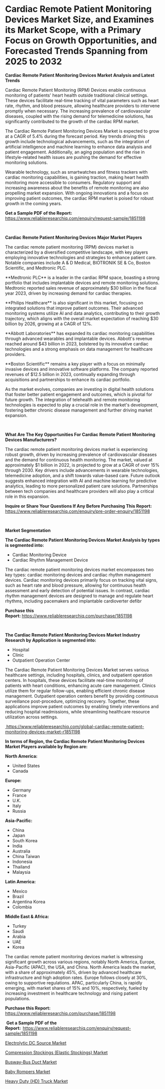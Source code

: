 <p><h1>Cardiac Remote Patient Monitoring Devices Market Size, and Examines its Market Scope, with a Primary Focus on Growth Opportunities, and Forecasted Trends Spanning from 2025 to 2032</h1></p><p><strong>Cardiac Remote Patient Monitoring Devices Market Analysis and Latest Trends</strong></p>
<p><p>Cardiac Remote Patient Monitoring (RPM) Devices enable continuous monitoring of patients' heart health outside traditional clinical settings. These devices facilitate real-time tracking of vital parameters such as heart rate, rhythm, and blood pressure, allowing healthcare providers to intervene promptly when necessary. The increasing prevalence of cardiovascular diseases, coupled with the rising demand for telemedicine solutions, has significantly contributed to the growth of the cardiac RPM market.</p><p>The Cardiac Remote Patient Monitoring Devices Market is expected to grow at a CAGR of 5.4% during the forecast period. Key trends driving this growth include technological advancements, such as the integration of artificial intelligence and machine learning to enhance data analysis and patient engagement. Additionally, an aging population and the rise in lifestyle-related health issues are pushing the demand for effective monitoring solutions.</p><p>Wearable technology, such as smartwatches and fitness trackers with cardiac monitoring capabilities, is gaining traction, making heart health monitoring more accessible to consumers. Regulatory support and increasing awareness about the benefits of remote monitoring are also propelling market expansion. With ongoing innovations and a focus on improving patient outcomes, the cardiac RPM market is poised for robust growth in the coming years.</p></p>
<p><strong>Get a Sample PDF of the Report:&nbsp;</strong> <a href="https://www.reliableresearchiq.com/enquiry/request-sample/1851198?utm_campaign=1159&utm_medium=2&utm_source=Github&utm_content=ia&utm_term=07012025&utm_id=cardiac-remote-patient-monitoring-devices">https://www.reliableresearchiq.com/enquiry/request-sample/1851198</a></p>
<p>&nbsp;</p>
<p><strong>Cardiac Remote Patient Monitoring Devices Major Market Players</strong></p>
<p><p>The cardiac remote patient monitoring (RPM) devices market is characterized by a diversified competitive landscape, with key players employing innovative technologies and strategies to enhance patient care. Notable companies include A & D Medical, BIOTRONIK SE & Co, Boston Scientific, and Medtronic PLC.</p><p>**Medtronic PLC** is a leader in the cardiac RPM space, boasting a strong portfolio that includes implantable devices and remote monitoring solutions. Medtronic reported sales revenue of approximately $30 billion in the fiscal year 2023, driven by increasing demand for cardiac therapies.</p><p>**Philips Healthcare** is also significant in this market, focusing on integrated solutions that improve patient outcomes. Their advanced monitoring systems utilize AI and data analytics, contributing to their growth trajectory, which aligns with the overall market expectation of reaching $30 billion by 2026, growing at a CAGR of 12%.</p><p>**Abbott Laboratories** has expanded its cardiac monitoring capabilities through advanced wearables and implantable devices. Abbott's revenue reached around $43 billion in 2023, bolstered by its innovative cardiac technologies and a strong emphasis on data management for healthcare providers. </p><p>**Boston Scientific** remains a key player with a focus on minimally invasive devices and innovative software platforms. The company reported revenues of $12.5 billion in 2023, continually expanding through acquisitions and partnerships to enhance its cardiac portfolio.</p><p>As the market evolves, companies are investing in digital health solutions that foster better patient engagement and outcomes, which is pivotal for future growth. The integration of telehealth and remote monitoring technologies is expected to play a crucial role in the market's development, fostering better chronic disease management and further driving market expansion.</p></p>
<p>&nbsp;</p>
<p><strong>What Are The Key Opportunities For Cardiac Remote Patient Monitoring Devices Manufacturers?</strong></p>
<p><p>The cardiac remote patient monitoring devices market is experiencing robust growth, driven by increasing prevalence of cardiovascular diseases and the demand for continuous health monitoring. The market, valued at approximately $1 billion in 2022, is projected to grow at a CAGR of over 15% through 2030. Key drivers include advancements in wearable technologies, telemedicine adoption, and a shift towards value-based care. Future outlook suggests enhanced integration with AI and machine learning for predictive analytics, leading to more personalized patient care solutions. Partnerships between tech companies and healthcare providers will also play a critical role in this expansion.</p></p>
<p><strong>Inquire or Share Your Questions If Any Before Purchasing This Report:</strong> <a href="https://www.reliableresearchiq.com/enquiry/pre-order-enquiry/1851198?utm_campaign=1159&utm_medium=2&utm_source=Github&utm_content=ia&utm_term=07012025&utm_id=cardiac-remote-patient-monitoring-devices">https://www.reliableresearchiq.com/enquiry/pre-order-enquiry/1851198</a></p>
<p>&nbsp;</p>
<p><strong>Market Segmentation</strong></p>
<p><strong>The Cardiac Remote Patient Monitoring Devices Market Analysis by types is segmented into:</strong></p>
<p><ul><li>Cardiac Monitoring Device</li><li>Cardiac Rhythm Management Device</li></ul></p>
<p><p>The cardiac remote patient monitoring devices market encompasses two key types: cardiac monitoring devices and cardiac rhythm management devices. Cardiac monitoring devices primarily focus on tracking vital signs, such as heart rate and blood pressure, allowing for continuous health assessment and early detection of potential issues. In contrast, cardiac rhythm management devices are designed to manage and regulate heart rhythms, including pacemakers and implantable cardioverter defibr</p></p>
<p><strong>Purchase this Report:&nbsp;</strong><a href="https://www.reliableresearchiq.com/purchase/1851198?utm_campaign=1159&utm_medium=2&utm_source=Github&utm_content=ia&utm_term=07012025&utm_id=cardiac-remote-patient-monitoring-devices">https://www.reliableresearchiq.com/purchase/1851198</a></p>
<p>&nbsp;</p>
<p><strong>The Cardiac Remote Patient Monitoring Devices Market Industry Research by Application is segmented into:</strong></p>
<p><ul><li>Hospital</li><li>Clinic</li><li>Outpatient Operation Center</li></ul></p>
<p><p>The Cardiac Remote Patient Monitoring Devices Market serves various healthcare settings, including hospitals, clinics, and outpatient operation centers. In hospitals, these devices facilitate real-time monitoring of patients with heart conditions, enhancing acute care management. Clinics utilize them for regular follow-ups, enabling efficient chronic disease management. Outpatient operation centers benefit by providing continuous surveillance post-procedure, optimizing recovery. Together, these applications improve patient outcomes by enabling timely interventions and reducing hospital readmissions, while streamlining healthcare resource utilization across settings.</p></p>
<p><a href="https://www.reliableresearchiq.com/global-cardiac-remote-patient-monitoring-devices-market-r1851198?utm_campaign=1159&utm_medium=2&utm_source=Github&utm_content=ia&utm_term=07012025&utm_id=cardiac-remote-patient-monitoring-devices">&nbsp;https://www.reliableresearchiq.com/global-cardiac-remote-patient-monitoring-devices-market-r1851198</a></p>
<p><strong>In terms of Region, the Cardiac Remote Patient Monitoring Devices Market Players available by Region are:</strong></p>
<p>
    <p> <strong> North America: </strong>
        <ul>
            <li>United States</li>
            <li>Canada</li>
        </ul>
        </p> 
    <p> <strong> Europe: </strong>
        <ul>
            <li>Germany</li>
            <li>France</li>
            <li>U.K.</li>
            <li>Italy</li>
            <li>Russia</li>
        </ul>
        </p> 
    <p> <strong> Asia-Pacific: </strong>
        <ul>
            <li>China</li>
            <li>Japan</li>
            <li>South Korea</li>
            <li>India</li>
            <li>Australia</li>
            <li>China Taiwan</li>
            <li>Indonesia</li>
            <li>Thailand</li>
            <li>Malaysia</li>
        </ul>
        </p> 
    <p> <strong> Latin America: </strong>
        <ul>
            <li>Mexico</li>
            <li>Brazil</li>
            <li>Argentina Korea</li>
            <li>Colombia</li>
        </ul>
        </p> 
    <p> <strong> Middle East & Africa: </strong>
        <ul>
            <li>Turkey</li>
            <li>Saudi</li>
            <li>Arabia</li>
            <li>UAE</li>
            <li>Korea</li>
        </ul>
    </p>
    </p>
<p><p>The cardiac remote patient monitoring devices market is witnessing significant growth across various regions, notably North America, Europe, Asia-Pacific (APAC), the USA, and China. North America leads the market, with a share of approximately 45%, driven by advanced healthcare infrastructure and high adoption rates. Europe follows closely at 30%, owing to supportive regulations. APAC, particularly China, is rapidly emerging, with market shares of 15% and 10%, respectively, fueled by increasing investment in healthcare technology and rising patient populations.</p></p>
<p><strong>Purchase this Report: </strong><a href="https://www.reliableresearchiq.com/purchase/1851198?utm_campaign=1159&utm_medium=2&utm_source=Github&utm_content=ia&utm_term=07012025&utm_id=cardiac-remote-patient-monitoring-devices">https://www.reliableresearchiq.com/purchase/1851198</a></p>
<p>&nbsp;<strong>Get a Sample PDF of the Report:&nbsp;&nbsp;</strong><a href="https://www.reliableresearchiq.com/enquiry/request-sample/1851198?utm_campaign=1159&utm_medium=2&utm_source=Github&utm_content=ia&utm_term=07012025&utm_id=cardiac-remote-patient-monitoring-devices">https://www.reliableresearchiq.com/enquiry/request-sample/1851198</a></p>
<p><strong></strong></p>
<p><p><a href="https://www.linkedin.com/pulse/electrolytic-dc-source-market-size-analysis-quantitative-jwz5e?utm_campaign=1159&utm_medium=2&utm_source=Github&utm_content=ia&utm_term=07012025&utm_id=cardiac-remote-patient-monitoring-devices">Electrolytic DC Source Market</a></p><p><a href="https://www.linkedin.com/pulse/compression-stockings-elastic-market-structure-size-analysis-qlgxc?utm_campaign=1159&utm_medium=2&utm_source=Github&utm_content=ia&utm_term=07012025&utm_id=cardiac-remote-patient-monitoring-devices">Compression Stockings (Elastic Stockings) Market</a></p><p><a href="https://www.linkedin.com/pulse/comprehensive-analysis-busway-bus-duct-market-size-projected-4dkqe?utm_campaign=1159&utm_medium=2&utm_source=Github&utm_content=ia&utm_term=07012025&utm_id=cardiac-remote-patient-monitoring-devices">Busway-Bus Duct Market</a></p><p><a href="https://www.linkedin.com/pulse/in-depth-analysis-baby-rompers-market-2025-2032-dynamics-nfhme?utm_campaign=1159&utm_medium=2&utm_source=Github&utm_content=ia&utm_term=07012025&utm_id=cardiac-remote-patient-monitoring-devices">Baby Rompers Market</a></p><p><a href="https://www.linkedin.com/pulse/heavy-duty-hd-truck-industry-forecast-market-shifts-strategic-y40pe?utm_campaign=1159&utm_medium=2&utm_source=Github&utm_content=ia&utm_term=07012025&utm_id=cardiac-remote-patient-monitoring-devices">Heavy Duty (HD) Truck Market</a></p></p>